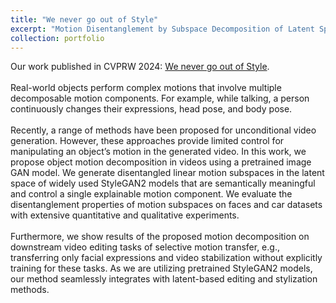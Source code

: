 ```yaml
---
title: "We never go out of Style"
excerpt: "Motion Disentanglement by Subspace Decomposition of Latent Space.<br/><br/><img src='/images/cvprw2023.gif'>"
collection: portfolio
---
```


Our work published in CVPRW 2024: [We never go out of Style](https://rishubhpar.github.io/motionstyle/).
<br><br>
Real-world objects perform complex motions that involve multiple decomposable motion components. For example, while talking, a person continuously changes their expressions, head pose, and body pose.
<br><br>
Recently, a range of methods have been proposed for unconditional video generation. However, these approaches provide limited control for manipulating an object’s motion in the generated video. In this work, we propose object motion decomposition in videos using a pretrained image GAN model. We generate disentangled linear motion subspaces in the latent space of widely used StyleGAN2 models that are semantically meaningful and control a single explainable motion component. We evaluate the disentanglement properties of motion subspaces on faces and car datasets with extensive quantitative and qualitative experiments.
<br><br>
Furthermore, we show results of the proposed motion decomposition on downstream video editing tasks of selective motion transfer, e.g., transferring only facial expressions and video stabilization without explicitly training for these tasks. As we are utilizing pretrained StyleGAN2 models, our method seamlessly integrates with latent-based editing and stylization methods.


